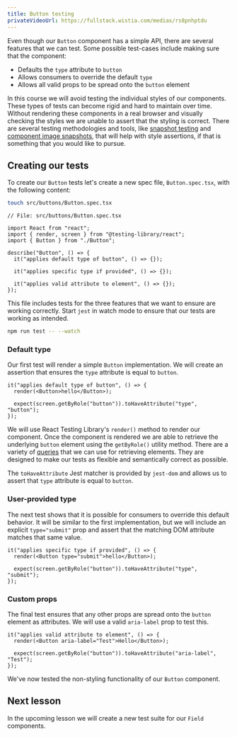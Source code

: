 ```yaml
---
title: Button testing
privateVideoUrl: https://fullstack.wistia.com/medias/rs8pnhptdu
---
```


Even though our `Button` component has a simple API, there are several features that we can test. Some possible test-cases include making sure that the component:

- Defaults the `type` attribute to `button`
- Allows consumers to override the default `type`
- Allows all valid props to be spread onto the `button` element

In this course we will avoid testing the individual styles of our components. These types of tests can become rigid and hard to maintain over time. Without rendering these components in a real browser and visually checking the styles we are unable to assert that the styling is correct. There are several testing methodologies and tools, like [snapshot testing](https://jestjs.io/docs/snapshot-testing) and [component image snapshots](https://github.com/americanexpress/jest-image-snapshot), that will help with style assertions, if that is something that you would like to pursue.

## Creating our tests

To create our `Button` tests let's create a new spec file, `Button.spec.tsx`, with the following content:

```bash
touch src/buttons/Button.spec.tsx
```

```tsx
// File: src/buttons/Button.spec.tsx

import React from "react";
import { render, screen } from "@testing-library/react";
import { Button } from "./Button";

describe("Button", () => {
  it("applies default type of button", () => {});

  it("applies specific type if provided", () => {});

  it("applies valid attribute to element", () => {});
});
```

This file includes tests for the three features that we want to ensure are working correctly. Start `jest` in watch mode to ensure that our tests are working as intended.

```bash
npm run test -- --watch
```

### Default type

Our first test will render a simple `Button` implementation. We will create an assertion that ensures the `type` attribute is equal to `button`.

```tsx
it("applies default type of button", () => {
  render(<Button>hello</Button>);

  expect(screen.getByRole("button")).toHaveAttribute("type", "button");
});
```

We will use React Testing Library's `render()` method to render our component. Once the component is rendered we are able to retrieve the underlying `button` element using the `getByRole()` utility method. There are a variety of [queries](https://testing-library.com/docs/queries/about) that we can use for retrieving elements. They are designed to make our tests as flexible and semantically correct as possible.

The `toHaveAttribute` Jest matcher is provided by `jest-dom` and allows us to assert that `type` attribute is equal to `button`.

### User-provided type

The next test shows that it is possible for consumers to override this default behavior. It will be similar to the first implementation, but we will include an explicit `type="submit"` prop and assert that the matching DOM attribute matches that same value.

```tsx
it("applies specific type if provided", () => {
  render(<Button type="submit">hello</Button>);

  expect(screen.getByRole("button")).toHaveAttribute("type", "submit");
});
```

### Custom props

The final test ensures that any other props are spread onto the `button` element as attributes. We will use a valid `aria-label` prop to test this.

```tsx
it("applies valid attribute to element", () => {
  render(<Button aria-label="Test">Hello</Button>);

  expect(screen.getByRole("button")).toHaveAttribute("aria-label", "Test");
});
```

We've now tested the non-styling functionality of our `Button` component.

## Next lesson

In the upcoming lesson we will create a new test suite for our `Field` components.
